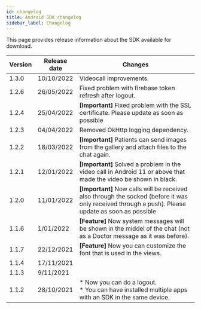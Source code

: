 ```yaml
---
id: changelog
title: Android SDK changelog
sidebar_label: Changelog
---
```


This page provides release information about the SDK available for download.


| Version | Release date | Changes                                                                      |
| ------- | ------------ | ---------------------------------------------------------------------------- |
| 1.3.0   | 10/10/2022   | Videocall improvements. |	
| 1.2.6   | 26/05/2022   | Fixed problem with firebase token refresh after logout. |	
| 1.2.4   | 25/04/2022   | **\[Important\]** Fixed problem with the SSL certificate. Please update as soon as possible |
| 1.2.3   | 04/04/2022   | Removed OkHttp logging dependency. |
| 1.2.2   | 18/03/2022   | **\[Important\]** Patients can send images from the gallery and attach files to the chat again. |
| 1.2.1   | 12/01/2022   | **\[Important\]** Solved a problem in the video call in Android 11 or above that made the video be shown in black. |
| 1.2.0   | 11/01/2022   | **\[Important\]** Now calls will be received also through the socked (before it was only received through a push). Please update as soon as possible |
| 1.1.6   | 1/01/2022    | **\[Feature\]** Now system messages will be shown in the middel of the chat (not as a Doctor message as it was before). |
| 1.1.7   | 22/12/2021   | **\[Feature\]** Now you can customize the font that is used in the views.        |
| 1.1.4   | 17/11/2021   |                                                                              |
| 1.1.3   | 9/11/2021    |                                                                              |
| 1.1.2   | 28/10/2021   | \* Now you can do a logout.<br>\* You can have installed multiple apps with an SDK in the same device. |